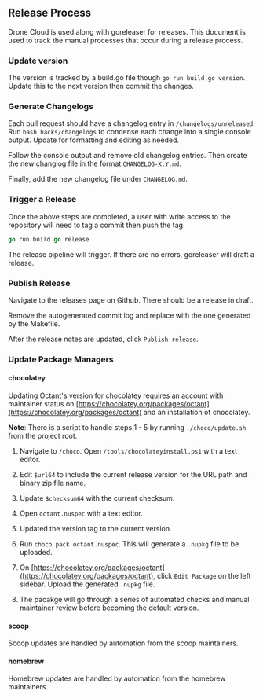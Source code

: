 ## Release Process

Drone Cloud is used along with goreleaser for releases. This document is used to track the manual processes that occur during a release process.

### Update version

The version is tracked by a build.go file though `go run build.go version`. Update this to the next version then commit the changes.

### Generate Changelogs

Each pull request should have a changelog entry in `/changelogs/unreleased`. Run `bash hacks/changelogs` to condense each change into a single console output. Update for formatting and editing as needed.

Follow the console output and remove old changelog entries. Then create the new changlog file in the format `CHANGELOG-X.Y.md`.

Finally, add the new changelog file under `CHANGELOG.md`.

### Trigger a Release

Once the above steps are completed, a user with write access to the repository will need to tag a commit then push the tag.

```go
go run build.go release
```

The release pipeline will trigger. If there are no errors, goreleaser will draft a release.

### Publish Release

Navigate to the releases page on Github. There should be a release in draft.

Remove the autogenerated commit log and replace with the one generated by the Makefile.

After the release notes are updated, click `Publish release`.

### Update Package Managers

#### chocolatey

Updating Octant's version for chocolatey requires an account with maintainer status on [https://chocolatey.org/packages/octant](https://chocolatey.org/packages/octant) and an installation of chocolatey.

**Note**: There is a script to handle steps 1 - 5 by running `./choco/update.sh` from the project root.

1. Navigate to `/choco`. Open `/tools/chocolateyinstall.ps1` with a text editor.

2. Edit `$url64` to include the current release version for the URL path and binary zip file name.

3. Update `$checksum64` with the current checksum.

4. Open `octant.nuspec` with a text editor.

5. Updated the version tag to the current version.

6. Run `choco pack octant.nuspec`. This will generate a `.nupkg` file to be uploaded.

7. On [https://chocolatey.org/packages/octant](https://chocolatey.org/packages/octant), click `Edit Package` on the left sidebar. Upload the generated `.nupkg` file.

8. The pacakge will go through a series of automated checks and manual maintainer review before becoming the default version.

#### scoop

Scoop updates are handled by automation from the scoop maintainers.

#### homebrew

Homebrew updates are handled by automation from the homebrew maintainers.

